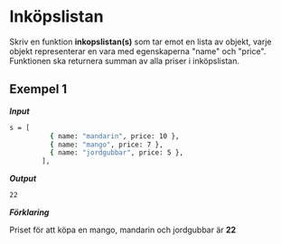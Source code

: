 # Inköpslistan

Skriv en funktion **inkopslistan(s)** som tar emot en lista av objekt, varje objekt representerar en vara med egenskaperna "name" och "price". Funktionen ska returnera summan av alla priser i inköpslistan.

## Exempel 1

**_Input_**

```bash
s = [
          { name: "mandarin", price: 10 },
          { name: "mango", price: 7 },
          { name: "jordgubbar", price: 5 },
        ],
```

**_Output_**

```bash
22
```

**_Förklaring_**

Priset för att köpa en mango, mandarin och jordgubbar är **22**
